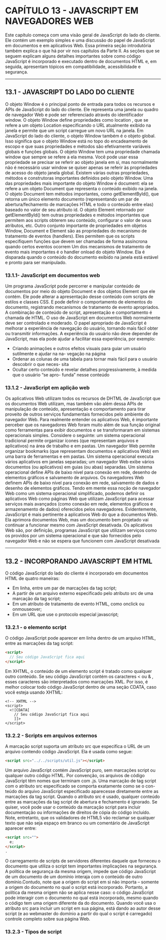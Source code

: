 # CAPÍTULO 13 - JAVASCRIPT EM NAVEGADORES WEB

Este capítulo começa com uma visão geral de JavaScript do lado do cliente. Ele contém um exemplo simples e uma discussão do papel de JavaScript em documentos e em aplicativos Web. Essa primeira seção introdutória também explica o que há por vir nos capítulos da Parte II. As seções que se seguem explicam alguns detalhes importantes sobre como código JavaScript é incorporado e executado dentro de documentos HTML e, em seguida, apresentam tópicos em compatibilidade, acessibilidade e segurança.

---

## 13.1 - JAVASCRIPT DO LADO DO CLIENTE

O objeto Window é o principal ponto de entrada para todos os recursos e APIs de JavaScript do lado do cliente. Ele representa uma janela ou quadro de navegador Web e pode ser referenciado através do identificador window. O objeto Window define propriedades como location , que se refere a um objeto Location especificando o URL atualmente exibido na janela e permite que um script carregue um novo URL na janela. Em JavaScript do lado do cliente, o objeto Window também é o objeto global. Isso significa que o objeto Window está no topo do encadeamento de escopo e que suas propriedades e métodos são efetivamente variáveis globais e funções globais. O objeto Window tem uma propriedade chamada window que sempre se refere a ela mesma. Você pode usar essa propriedade se precisar se referir ao objeto janela em si, mas normalmente não é necessário usar window se quiser apenas se referir às propriedades de acesso do objeto janela global. Existem várias outras propriedades, métodos e construtoras importantes definidos pelo objeto Window. Uma das propriedades mais importante do objeto Window é document: ela se refere a um objeto Document que representa o conteúdo exibido na janela. O objeto Document tem métodos importantes, como getElementById(), que retorna um único elemento documento (representando um par de abertura/fechamento de marcações HTML e todo o conteúdo entre elas) baseado no valor de seu atributo id. O objeto Element retornado por getElementById() tem outras propriedades e métodos importantes que permitem aos scripts obterem seu conteúdo, configurar o valor de seus atributos, etc. Outro conjunto importante de propriedades em objetos Window, Document e Element são as propriedades do mecanismo de tratamento de eventos (handlers). Eles permitem que os scripts especifiquem funções que devem ser chamadas de forma assíncrona quando certos eventos ocorrem Um dos mecanismos de tratamento de evento mais importantes é o handler onload do objeto Window. Ela é disparada quando o conteúdo do documento exibido na janela está estável e pronto para ser manipulado.

### 13.1.1- JavaScript em documentos web

Um programa JavaScript pode percorrer e manipular conteúdo de documentos por meio do objeto Document e dos objetos Element que ele contém. Ele pode alterar a apresentação desse conteúdo com scripts de estilos e classes CSS. E pode definir o comportamento de elementos do documento, registrando mecanismos de tratamento de evento apropriados. A combinação de conteúdo de script, apresentação e comportamento é chamada de HTML. O uso de JavaScript em documentos Web normalmente deve ser controlado e moderado. O papel apropriado de JavaScript é melhorar a experiência de navegação do usuário, tornando mais fácil obter ou transmitir informações. A experiência do usuário não deve depender de JavaScript, mas ela pode ajudar a facilitar essa experiência, por exemplo:

- Criando animações e outros efeitos visuais para guiar um usuário sutilmente e ajudar na na-
  vegação na página
- Ordenar as colunas de uma tabela para tornar mais fácil para o usuário descobrir o que neces-
  sita
- Ocultar certo conteúdo e revelar detalhes progressivamente, à medida que o usuário “se apro-
  funda” nesse conteúdo

### 13.1.2 - JavaScript em aplição web

Os aplicativos Web utilizam todos os recursos de DHTML de JavaScript que os documentos Web utilizam, mas também vão além dessa APIs de manipulação de conteúdo, apresentação e comportamento para tirar proveito de outros serviços fundamentais fornecidos pelo ambiente do navegador Web. Para realmente entender os aplicativos Web, é importante perceber que os navegadores Web foram muito além de sua função original como ferramentas para exibir documentos e se transformaram em sistemas operacionais simples. Considere o seguinte: um sistema operacional tradicional permite organizar ícones (que representam arquivos e aplicativos) na área de trabalho e em pastas. Um navegador Web permite organizar bookmarks (que representam documentos e aplicativos Web) em uma barra de ferramentas e em pastas. Um sistema operacional executa vários aplicativos em janelas separadas; um navegador Web exibe vários documentos (ou aplicativos) em guias (ou abas) separadas. Um sistema operacional define APIs de baixo nível para conexão em rede, desenho de elementos gráficos e salvamento de arquivos. Os navegadores Web definem APIs de baixo nível para conexão em rede, salvamento de dados e desenho de elementos gráficos. Tendo em mente essa noção de navegador Web como um sistema operacional simplificado, podemos definir os aplicativos Web como páginas Web que utilizam JavaScript para acessar serviços mais avançados (como conexão em rede, elementos gráficos e armazenamento de dados) oferecidos pelos navegadores. Evidentemente, JavaScript é mais pertinente a aplicativos Web do que a documentos Web. Ela aprimora documentos Web, mas um documento bem projetado vai continuar a funcionar mesmo com JavaScript desativada. Os aplicativos Web são, por definição, programas JavaScript que utilizam serviços como os providos por um sistema operacional e que são fornecidos pelo navegador Web e não se espera que funcionem com JavaScript desativada

---

## 13.2 - INCORPORANDO JAVASCRIPT EM HTML

O código JavaScript do lado do cliente é incorporado em documentos HTML de quatro maneiras:

- Em linha, entre um par de marcações da tag script;
- A partir de um arquivo externo especificado pelo atributo src de uma marcação da tag script;
- Em um atributo de tratamento de evento HTML, como onclick ou onmouseover;
- Em um URL que use o protocolo especial javascript;

### 13.2.1 - o elemento script

O código JavaScript pode aparecer em linha dentro de um arquivo HTML, entre as marcações da tag script:

```html
<script>
  // Seu código JavaScript fica aqui
</script>
```

Em XHTML, o conteúdo de um elemento script é tratado como qualquer outro conteúdo. Se seu código JavaScript contém os caracteres < ou & , esses caracteres são interpretados como marcações XML. Por isso, é melhor colocar todo código JavaScript dentro de uma seção CDATA, caso você esteja usando XHTML:

```xhtml
<!-- XHTML -->
<script>
  <![CDATA[
    // Seu código JavaScript fica aqui
    ]]>
</script>
```

### 13.2.2 - Scripts em arquivos externos

A marcação script suporta um atributo src que especifica o URL de um arquivo contendo código JavaScript. Ela é usada como segue:

```html
<script src="../../scripts/util.js"></script>
```

Um arquivo JavaScript contém JavaScript puro, sem marcações script ou qualquer outro código HTML. Por convenção, os arquivos de código JavaScript têm nomes que terminam com .js. Uma marcação de tag script com o atributo src especificado se comporta exatamente como se o con-
teúdo do arquivo JavaScript especificado aparecesse diretamente entre as marcações da tag script. Quando o atributo src é usado, qualquer conteúdo entre as marcações da tag script de abertura e fechamento é ignorado. Se quiser, você pode usar o conteúdo da marcação script para incluir documentação ou informações de direitos de cópia do código incluído. Note, entretanto, que os validadores de HTML5 vão reclamar se qualquer texto que não seja espaço em branco ou um comentário de JavaScript aparecer entre:

```html
<script src="">
  e;
</script>
.
```

O carregamento de scripts de servidores diferentes daquele que forneceu o documento que utiliza o script tem importantes implicações na segurança. A política de segurança da mesma origem, impede que código JavaScript de um documento de um domínio interaja com o conteúdo de outro domínio.Contudo, note que a origem do script em si não importa – somente a origem do documento no qual o script está incorporado. Portanto, a política da mesma origem não se aplica nesse caso: o código JavaScript pode interagir com o documento no qual está incorporado, mesmo quando o código tem uma origem diferente da do documento. Quando você usa o atributo src para incluir um script em sua página, está dando ao autor desse script (e ao webmaster do domínio a partir do qual o script é carregado) controle completo sobre sua página Web.

### 13.2.3 - Tipos de script
